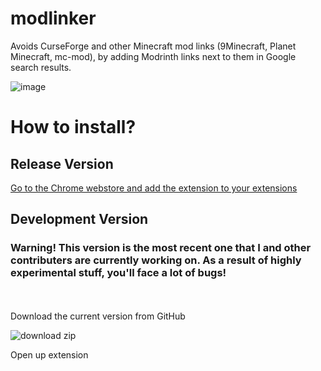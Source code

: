 # modlinker
Avoids CurseForge and other Minecraft mod links (9Minecraft, Planet Minecraft, mc-mod), by adding Modrinth links next to them in Google search results.

![image](https://github.com/okunamayanad/modlinker/assets/108594296/7c903397-e691-4060-895e-170c516177f8)


# How to install?
## Release Version
[Go to the Chrome webstore and add the extension to your extensions](https://chromewebstore.google.com/detail/modlinker/kffdacoooplmddelfddkndfhgenddgke)
## Development Version
### Warning! This version is the most recent one that I and other contributers are currently working on. As a result of highly experimental stuff, you'll face a lot of bugs!
<br>
<br>
Download the current version from GitHub 

![download zip](https://github.com/okunamayanad/modlinker/assets/108594296/8b8b9622-12ee-476d-8d69-84db9cae7e15)

Open up extension 
